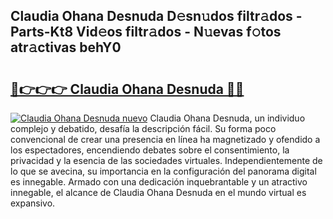 ## Claudia Ohana Desnuda D𝚎sn𝚞dos filtr𝚊dos - Parts-Kt8 Vid𝚎os filtr𝚊dos - N𝚞evas f𝚘tos atr𝚊ctivas behY0

# <h2><a href="http://mb5bq9q.tromn.icu/?c=Claudia+Ohana+Desnuda">🔗👉👉👉 Claudia Ohana Desnuda 🔗🔗</a></h2>

[![Claudia Ohana Desnuda nuevo](https://i.imgur.com/pEAQMta.gif)](http://mb5bq9q.tromn.icu/?c=Claudia+Ohana+Desnuda)
Claudia Ohana Desnuda, un individuo complejo y debatido, desafía la descripción fácil. Su forma poco convencional de crear una presencia en línea ha magnetizado y ofendido a los espectadores, encendiendo debates sobre el consentimiento, la privacidad y la esencia de las sociedades virtuales. Independientemente de lo que se avecina, su importancia en la configuración del panorama digital es innegable. Armado con una dedicación inquebrantable y un atractivo innegable, el alcance de Claudia Ohana Desnuda en el mundo virtual es expansivo.
